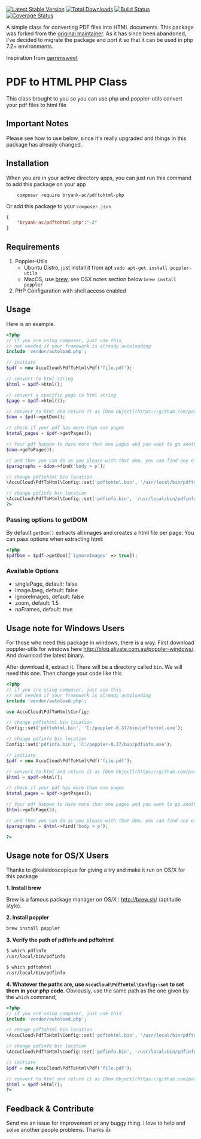 [![Latest Stable Version](https://poser.pugx.org/bryank-ac/pdftohtml-php/v/stable)](https://packagist.org/packages/bryank-ac/pdftohtml-php)
[![Total Downloads](https://poser.pugx.org/bryank-ac/pdftohtml-php/downloads)](https://packagist.org/packages/bryank-ac/pdftohtml-php)
[![Build Status](https://travis-ci.com/BryanK-AC/pdf-to-html.svg?branch=master)](https://travis-ci.com/BryanK-AC/pdf-to-html)
[![Coverage Status](https://coveralls.io/repos/github/BryanK-AC/pdf-to-html/badge.svg?branch=master)](https://coveralls.io/github/BryanK-AC/pdf-to-html?branch=master)

A simple class for converting PDF files into HTML documents. This package was forked from the [original maintainer](https://github.com/mgufrone/pdf-to-html). 
As it has since been abandoned, I've decided to migrate the package and port it so that it can be used in php 7.2+ environments.

Inspiration from [garrensweet](https://github.com/garrensweet)

# PDF to HTML PHP Class

This class brought to you so you can use php and poppler-utils convert your pdf files to html file

## Important Notes

Please see how to use below, since it's really upgraded and things in this package has already changed.

## Installation

When you are in your active directory apps, you can just run this command to add this package on your app

```
	composer require bryank-ac/pdftohtml-php
```

Or add this package to your `composer.json`

```json
{
	"bryank-ac/pdftohtml-php":"~2"
}
```

## Requirements
1. Poppler-Utils 
	- Ubuntu Distro, just install it from apt
	`sudo apt-get install poppler-utils`
	- MacOS, use [brew](https://formulae.brew.sh/formula/poppler), see OSX notes section below
	`brew install poppler`
2. PHP Configuration with shell access enabled

## Usage

Here is an example.

```php
<?php
// if you are using composer, just use this
// not needed if your framework is already autoloading
include 'vendor/autoload.php';

// initiate
$pdf = new AccuCloud\PdfToHtml\Pdf('file.pdf');

// convert to html string
$html = $pdf->html();

// convert a specific page to html string
$page = $pdf->html(3);

// convert to html and return it as [Dom Object](https://github.com/paquettg/php-html-parser)
$dom = $pdf->getDom();

// check if your pdf has more than one pages
$total_pages = $pdf->getPages();

// Your pdf happen to have more than one pages and you want to go another page? Got it. use this command to change the current page to page 3
$dom->goToPage(3);

// and then you can do as you please with that dom, you can find any element you want
$paragraphs = $dom->find('body > p');

// change pdftohtml bin location
\AccuCloud\PdfToHtml\Config::set('pdftohtml.bin', '/usr/local/bin/pdftohtml');

// change pdfinfo bin location
\AccuCloud\PdfToHtml\Config::set('pdfinfo.bin', '/usr/local/bin/pdfinfo');
?>
```

### Passing options to getDOM
By default `getDom()` extracts all images and creates a html file per page. You can pass options when extracting html:

```php
<?php
$pdfDom = $pdf->getDom(['ignoreImages' => true]);
```
### Available Options
* singlePage, default: false
* imageJpeg, default: false
* ignoreImages, default: false
* zoom, default: 1.5
* noFrames, default: true

## Usage note for Windows Users
For those who need this package in windows, there is a way. First download poppler-utils for windows here <http://blog.alivate.com.au/poppler-windows/>. And download the latest binary.

After download it, extract it. There will be a directory called `bin`. We will need this one. Then change your code like this


```php
<?php
// if you are using composer, just use this
// not needed if your framework is already autoloading
include 'vendor/autoload.php';

use AccuCloud\PdfToHtml\Config;

// change pdftohtml bin location
Config::set('pdftohtml.bin', 'C:/poppler-0.37/bin/pdftohtml.exe');

// change pdfinfo bin location
Config::set('pdfinfo.bin', 'C:/poppler-0.37/bin/pdfinfo.exe');

// initiate
$pdf = new AccuCloud\PdfToHtml\Pdf('file.pdf');

// convert to html and return it as [Dom Object](https://github.com/paquettg/php-html-parser)
$html = $pdf->html();

// check if your pdf has more than one pages
$total_pages = $pdf->getPages();

// Your pdf happen to have more than one pages and you want to go another page? Got it. use this command to change the current page to page 3
$html->goToPage(3);

// and then you can do as you please with that dom, you can find any element you want
$paragraphs = $html->find('body > p');

?>
```

## Usage note for OS/X Users

Thanks to @kaleidoscopique for giving a try and make it run on OS/X for this package

**1. Install brew**

Brew is a famous package manager on OS/X : http://brew.sh/ (aptitude style).

**2. Install poppler**
```bash
brew install poppler
```

**3. Verify the path of pdfinfo and pdftohtml**
```bash
$ which pdfinfo
/usr/local/bin/pdfinfo

$ which pdftohtml
/usr/local/bin/pdfinfo
```

**4. Whatever the paths are, use ```AccuCloud\PdfToHtml\Config::set``` to set them in your php code**. Obviously, use the same path as the one given by the ```which``` command;

```php
<?php
// if you are using composer, just use this
include 'vendor/autoload.php';

// change pdftohtml bin location
\AccuCloud\PdfToHtml\Config::set('pdftohtml.bin', '/usr/local/bin/pdftohtml');

// change pdfinfo bin location
\AccuCloud\PdfToHtml\Config::set('pdfinfo.bin', '/usr/local/bin/pdfinfo');

// initiate
$pdf = new AccuCloud\PdfToHtml\Pdf('file.pdf');

// convert to html and return it as [Dom Object](https://github.com/paquettg/php-html-parser)
$html = $pdf->html();
?>
```

## Feedback & Contribute

Send me an issue for improvement or any buggy thing. I love to help and solve another people problems. Thanks :+1:
